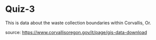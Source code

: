 # Quiz-3

This is data about the waste collection boundaries within Corvallis, Or.

source: https://www.corvallisoregon.gov/it/page/gis-data-download
